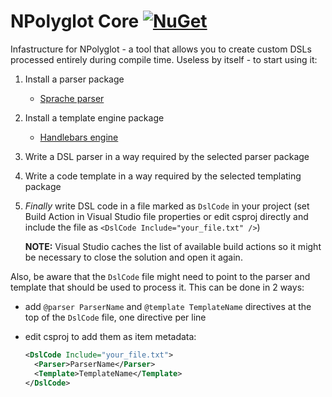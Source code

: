 # NPolyglot Core [![NuGet](https://img.shields.io/nuget/v/NPolyglot.Core.svg)](https://github.com/Artemigos/NPolyglot.Core)
Infastructure for NPolyglot - a tool that allows you to create custom DSLs processed entirely during compile time. Useless by itself - to start using it:

1. Install a parser package
   * [Sprache parser](https://github.com/Artemigos/NPolyglot.Parsers.Sprache)
1. Install a template engine package
   * [Handlebars engine](https://github.com/Artemigos/NPolyglot.Templating.Handlebars)
1. Write a DSL parser in a way required by the selected parser package
1. Write a code template in a way required by the selected templating package
1. *Finally* write DSL code in a file marked as `DslCode` in your project (set Build Action in Visual Studio file properties or edit csproj directly and include the file as `<DslCode Include="your_file.txt" />`)

   **NOTE:** Visual Studio caches the list of available build actions so it might be necessary to close the solution and open it again.

Also, be aware that the `DslCode` file might need to point to the parser and template that should be used to process it. This can be done in 2 ways:
* add `@parser ParserName` and `@template TemplateName` directives at the top of the `DslCode` file, one directive per line
* edit csproj to add them as item metadata:

  ```xml
  <DslCode Include="your_file.txt">
    <Parser>ParserName</Parser>
    <Template>TemplateName</Template>
  </DslCode>
  ```
